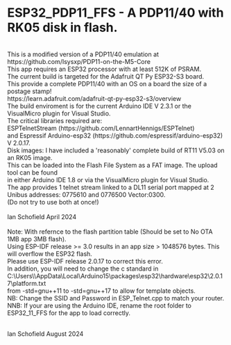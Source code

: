 # ESP32_PDP11_FFS - A PDP11/40 with RK05 disk in flash.
<br>
This is a modified version of a PDP11/40 emulation at https://github.com/Isysxp/PDP11-on-the-M5-Core<br>
This app requires an ESP32 processor with at least 512K of PSRAM.<br>
The current build is targeted for the Adafruit QT Py ESP32-S3 board.<br>
This provide a complete PDP11/40 with an OS on a board the size of a postage stamp!<br>
https://learn.adafruit.com/adafruit-qt-py-esp32-s3/overview<br>
The build enviroment is for the current Arduino IDE V 2.3.1 or the VisualMicro plugin for Visual Studio.<br>
The critical libraries required are:<br>
ESPTelnetStream (https://github.com/LennartHennigs/ESPTelnet)<br>
and Espressif Arduino-esp32 (https://github.com/espressif/arduino-esp32) V 2.0.17.<br>
Disk images: I have included a 'reasonably' complete build of RT11 V5.03 on an RK05 image.<br>
This can be loaded into the Flash File System as a FAT image. The upload tool can be found<br>
in either Arduino IDE 1.8 or via the VisualMicro plugin for Visual Studio.<br>
The app provides 1 telnet stream linked to a DL11 serial port mapped at 2 Unibus addresses: 0775610 and 0776500 Vector:0300.<br>
(Do not try to use both at once!)<br>
<br>
Ian Schofield April 2024<br>
<br>
Note: With refernce to the flash partition table (Should be set to No OTA 1MB app 3MB flash).<br>
Using ESP-IDF release >= 3.0 results in an app size > 1048576 bytes. This will overflow the ESP32 flash.<br>
Please use ESP-IDF release 2.0.17 to correct this error.<br>
In addition, you will need to change the c standard in C:\Users\<username></username>\AppData\Local\Arduino15\packages\esp32\hardware\esp32\2.0.17\platform.txt<br>
from -std=gnu++11 to -std=gnu++17 to allow for template objects.
<br>
NB: Change the SSID and Password in ESP_Telnet.cpp to match your router. <br>
NNB: If your are using the Arduino IDE, rename the root folder to ESP32_11_FFS for the app to load correctly. <br>
<br>

Ian Schofield August 2024<br>


